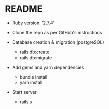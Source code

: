 # README


* Ruby version: '2.7.4'

* Clone the repo as per GitHub's instructions


* Database creation & migration (postgreSQL)
  * rails db:create
  * rails db:migrate

* Add gems and yarn dependencies
  * bundle install
  * yarn install

* Start server
  * rails s


